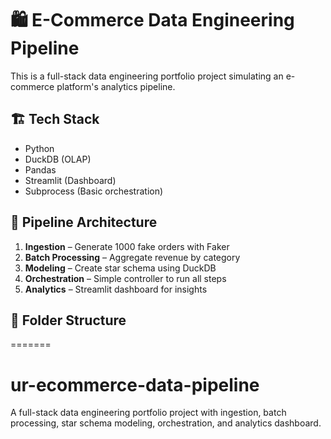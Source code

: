 # 🛍️ E-Commerce Data Engineering Pipeline

This is a full-stack data engineering portfolio project simulating an e-commerce platform's analytics pipeline.

## 🏗️ Tech Stack

- Python
- DuckDB (OLAP)
- Pandas
- Streamlit (Dashboard)
- Subprocess (Basic orchestration)

## 🧱 Pipeline Architecture

1. **Ingestion** – Generate 1000 fake orders with Faker
2. **Batch Processing** – Aggregate revenue by category
3. **Modeling** – Create star schema using DuckDB
4. **Orchestration** – Simple controller to run all steps
5. **Analytics** – Streamlit dashboard for insights

## 📁 Folder Structure
=======
# ur-ecommerce-data-pipeline
A full-stack data engineering portfolio project with ingestion, batch processing, star schema modeling, orchestration, and analytics dashboard.
